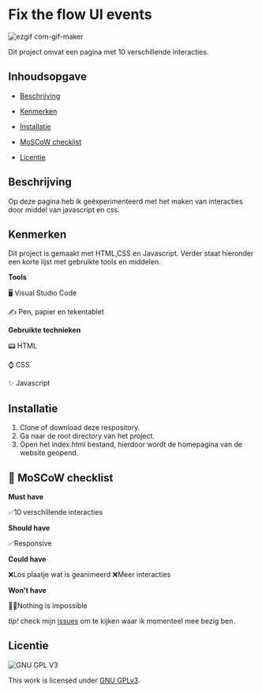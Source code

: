 
# Fix the flow UI events

![ezgif com-gif-maker](https://user-images.githubusercontent.com/112861166/216002893-74b94edd-7fee-4ba1-806c-ae3f24b0951b.gif)

Dit project omvat een pagina met 10 verschillende interacties.

## Inhoudsopgave

* [Beschrijving](https://github.com/Demivdm/fix-the-flow-ui-events#beschrijving) 

* [Kenmerken](https://github.com/Demivdm/fix-the-flow-ui-events#kenmerken) 

* [Installatie](https://github.com/Demivdm/fix-the-flow-ui-events#installatie)

* [MoSCoW checklist](https://github.com/Demivdm/fix-the-flow-ui-events#-moscow-checklist)

* [Licentie](https://github.com/Demivdm/fix-the-flow-ui-events#licentie)



## Beschrijving

Op deze pagina heb ik geëxperimenteerd met het maken van interacties door middel van javascript en css.

## Kenmerken

Dit project is gemaakt met HTML,CSS en Javascript. Verder staat hieronder een korte lijst met gebruikte tools en middelen.

**Tools**

🖥️ Visual Studio Code

✍ Pen, papier en tekentablet

**Gebruikte technieken**

📟 HTML

⌚ CSS

✨ Javascript

## Installatie

1. Clone of download deze respository.
2. Ga naar de root directory van het project.
3. Open het index.html bestand, hierdoor wordt de homepagina van de website geopend.

## 🎩 MoSCoW checklist

**Must have**
  
  ✅10 verschillende interacties

**Should have**

  ✅Responsive
  
**Could have**

  ❌Los plaatje wat is geanimeerd
  ❌Meer interacties
  

**Won't have**

  🦸‍♀️Nothing is impossible

_tip!_ check mijn [issues](https://github.com/Demivdm/fix-the-flow-ui-events/issues) om te kijken waar ik momenteel mee bezig ben.

## Licentie

![GNU GPL V3](https://www.gnu.org/graphics/gplv3-127x51.png)

This work is licensed under [GNU GPLv3](./LICENSE).

